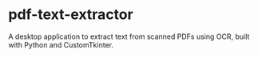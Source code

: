# pdf-text-extractor
A desktop application to extract text from scanned PDFs using OCR, built with Python and CustomTkinter.
